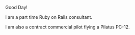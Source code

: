 Good Day!

I am a part time Ruby on Rails consultant.

I am also a contract commercial pilot flying a Pilatus PC-12.
